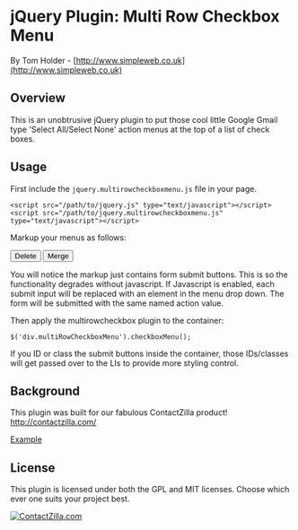 jQuery Plugin: Multi Row Checkbox Menu
==============================
By Tom Holder - [http://www.simpleweb.co.uk](http://www.simpleweb.co.uk)

Overview
--------
This is an unobtrusive jQuery plugin to put those cool little Google Gmail type 'Select All/Select None' action menus at the top of a list of check boxes.

Usage
-----
First include the `jquery.multirowcheckboxmenu.js` file in your page.

    <script src="/path/to/jquery.js" type="text/javascript"></script>
    <script src="/path/to/jquery.multirowcheckboxmenu.js" type="text/javascript"></script>

Markup your menus as follows:

<div class="multiRowCheckboxMenu">
	<input type="submit" name="Delete" value="Delete" />
	<input type="submit" name="Merge" value="Merge" />
</div>

You will notice the markup just contains form submit buttons. This is so the functionality degrades without javascript. If Javascript is enabled, each submit input will be replaced with an element in the menu drop down. The form will be submitted with the same named action value.

Then apply the multirowcheckbox plugin to the container:

    $('div.multiRowCheckboxMenu').checkboxMenu();

If you ID or class the submit buttons inside the container, those IDs/classes will get passed over to the LIs to provide more styling control.

Background
----------

This plugin was built for our fabulous ContactZilla product! http://contactzilla.com/

[Example](http://simpleweb.github.com/Multirow-Checkbox-Menu/)

License
-------
This plugin is licensed under both the GPL and MIT licenses. Choose which ever one suits your project best.

[![ContactZilla.com](http://github.com/simpleweb/jQuery-Multi-Row-Input/raw/master/contactzilla.png)](http://contactzilla.com/)